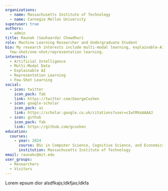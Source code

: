 ```yaml
---
organizations:
  - name: Massachusetts Institute of Technology
  - name: Carnegie Mellon University
superuser: true
authors:
  - admin
title: Raunak (Sauhaarda) Chowdhuri
role: Machine Learning Researcher and Undergraduate Student
bio: My research interests include multi-modal learning, explainable-AI, and
  few-shot/one-shot/representation learning.
interests:
  - Artificial Intelligence
  - Multi-Modal Data
  - Explainable AI
  - Representation Learning
  - Few-Shot Learning
social:
  - icon: twitter
    icon_pack: fab
    link: https://twitter.com/GeorgeCushen
  - icon: google-scholar
    icon_pack: ai
    link: https://scholar.google.co.uk/citations?user=sIwtMXoAAAAJ
  - icon: github
    icon_pack: fab
    link: https://github.com/gcushen
education:
  courses:
    - year: 2024
      course: BSc in Computer Science, Cognitive Science, and Economics
      institution: Massachusetts Institute of Technology
email: raunakc@mit.edu
user_groups:
  - Researchers
  - Visitors
---
```

Lorem epsum dior alsdfkajs;ldkfjas;ldkfa
